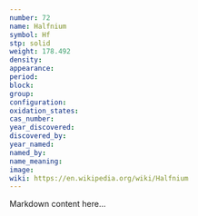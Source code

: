 ```yaml
---
number: 72
name: Halfnium
symbol: Hf
stp: solid
weight: 178.492
density:
appearance:
period:
block:
group:
configuration:
oxidation_states:
cas_number:
year_discovered:
discovered_by:
year_named:
named_by:
name_meaning:
image:
wiki: https://en.wikipedia.org/wiki/Halfnium
---
```


Markdown content here...
